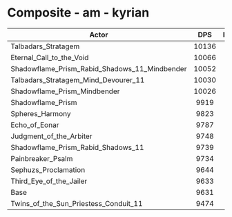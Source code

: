 # Composite - am - kyrian
| Actor | DPS | Increase |
|---|:---:|:---:|
|Talbadars_Stratagem|10136|5.25%|
|Eternal_Call_to_the_Void|10066|4.52%|
|Shadowflame_Prism_Rabid_Shadows_11_Mindbender|10052|4.37%|
|Talbadars_Stratagem_Mind_Devourer_11|10030|4.15%|
|Shadowflame_Prism_Mindbender|10026|4.11%|
|Shadowflame_Prism|9919|3.00%|
|Spheres_Harmony|9823|2.00%|
|Echo_of_Eonar|9787|1.63%|
|Judgment_of_the_Arbiter|9748|1.22%|
|Shadowflame_Prism_Rabid_Shadows_11|9739|1.13%|
|Painbreaker_Psalm|9734|1.08%|
|Sephuzs_Proclamation|9644|0.14%|
|Third_Eye_of_the_Jailer|9633|0.02%|
|Base|9631|0.00%|
|Twins_of_the_Sun_Priestess_Conduit_11|9474|-1.62%|
